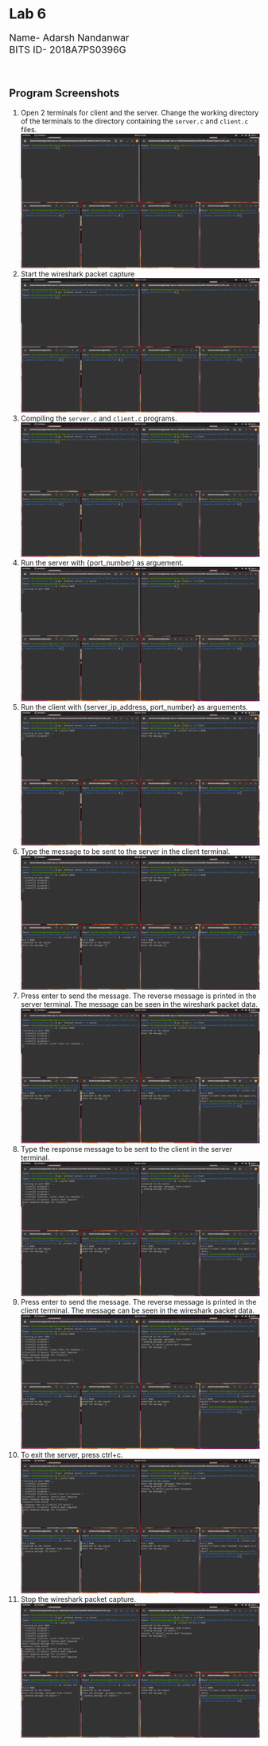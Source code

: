 # Lab 6
<div style="font-size: 1.2rem">
Name- Adarsh Nandanwar<br>
BITS ID- 2018A7PS0396G</div>
<br>
<br>


## Program Screenshots
1. Open 2 terminals for client and the server. Change the working directory of the terminals to the directory containing the `server.c` and `client.c` files.
![p1](screenshots/1.png)
2. Start the wireshark packet capture
![p1](screenshots/2.png)
3. Compiling the `server.c` and `client.c` programs.
![p1](screenshots/3.png)
4. Run the server with {port_number} as arguement.
![p1](screenshots/4.png)
5. Run the client with {server_ip_address, port_number} as arguements.
![p1](screenshots/5.png)
6. Type the message to be sent to the server in the client terminal.
![p1](screenshots/6.png)
7. Press enter to send the message. The reverse message is printed in the server terminal. The message can be seen in the wireshark packet data.
![p1](screenshots/7.png)
8. Type the response message to be sent to the client in the server terminal.
![p1](screenshots/8.png)
9. Press enter to send the message. The reverse message is printed in the client terminal. The message can be seen in the wireshark packet data.
![p1](screenshots/9.png)
10. To exit the server, press ctrl+c.
![p1](screenshots/10.png)
11. Stop the wireshark packet capture.
![p1](screenshots/11.png)
